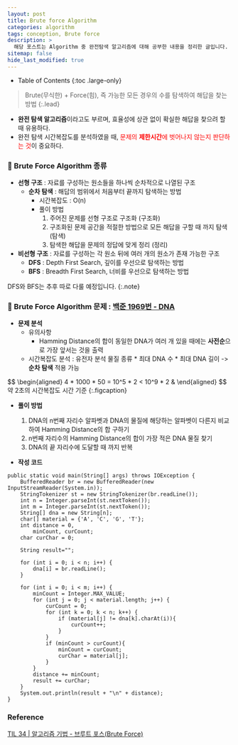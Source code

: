```yaml
---
layout: post
title: Brute force Algorithm
categories: algorithm
tags: conception, Brute force
description: >
  해당 포스트는 Algorithm 중 완전탐색 알고리즘에 대해 공부한 내용을 정리한 글입니다.
sitemap: false
hide_last_modified: true
---
```


- Table of Contents
{:toc .large-only}

> Brute(무식한) + Force(힘), 즉 가능한 모든 경우의 수를 탐색하여 해답을 찾는 방법
{:.lead}

- **완전 탐색 알고리즘**이라고도 부르며, 효율성에 상관 없이 확실한 해답을 찾으려 할 때 유용하다.
- 완전 탐색 시간복잡도를 분석하였을 때, <span style="color:red">문제의 **제한시간**에 벗어나지 않는지 판단하는 것</span>이 중요하다.

### 🔑 Brute Force Algorithm 종류
- **선형 구조** : 자료를 구성하는 원소들을 하나씩 순차적으로 나열된 구조
  - **순차 탐색** : 해답의 범위에서 처음부터 끝까지 탐색하는 방법
    - 시간복잡도 : O(n)
    - 풀이 방법
      1. 주어진 문제를 선형 구조로 구조화 (구조화)
      2. 구조화된 문제 공간을 적절한 방법으로 모든 해답을 구할 때 까지 탐색 (탐색)
      3. 탐색한 해답을 문제의 정답에 맞게 정리 (정리)
- **비선형 구조** : 자료를 구성하는 각 원소 뒤에 여러 개의 원소가 존재 가능한 구조
  - **DFS** : Depth First Search, 깊이를 우선으로 탐색하는 방법
  - **BFS** : Breadth First Search, 너비를 우선으로 탐색하는 방법

DFS와 BFS는 추후 따로 다룰 예정입니다.
{:.note}

### 📄 Brute Force Algorithm 문제 : <a href="https://www.acmicpc.net/problem/1969"> 백준 1969번 - DNA </a>

- **문제 분석** 
  - 유의사항
    - Hamming Distance의 합이 동일한 DNA가 여러 개 있을 때에는 **사전순**으로 가장 앞서는 것을 출력
  - 시간복잡도 분석 : 유전자 분석 물질 종류 * 최대 DNA 수 * 최대 DNA 길이 -> **순차 탐색** 적용 가능
<div>
$$ 
      \begin{aligned}
      4 * 1000 * 50 = 10^5 * 2  < 10^9 * 2 &
      \end{aligned}
$$
</div>
약 2초의 시간복잡도 시간 기준
{:.figcaption}

- **풀이 방법**
  1. DNA의 n번째 자리수 알파벳과 DNA의 물질에 해당하는 알파벳이 다른지 비교하여 Hamming Distance의 합 구하기
  2. n번째 자리수의 Hamming Distance의 합이 가장 적은 DNA 물질 찾기
  3. DNA의 끝 자리수에 도달할 때 까지 반복

- **작성 코드**
~~~<java>
public static void main(String[] args) throws IOException {
    BufferedReader br = new BufferedReader(new InputStreamReader(System.in));
    StringTokenizer st = new StringTokenizer(br.readLine());
    int n = Integer.parseInt(st.nextToken());
    int m = Integer.parseInt(st.nextToken());
    String[] dna = new String[n];
    char[] material = {'A', 'C', 'G', 'T'};
    int distance = 0,
        minCount, curCount;
    char curChar = 0;

    String result="";

    for (int i = 0; i < n; i++) {
        dna[i] = br.readLine();
    }

    for (int i = 0; i < m; i++) {
        minCount = Integer.MAX_VALUE;
        for (int j = 0; j < material.length; j++) {
            curCount = 0;
            for (int k = 0; k < n; k++) {
                if (material[j] != dna[k].charAt(i)){
                    curCount++;
                }
            }
            if (minCount > curCount){
                minCount = curCount;
                curChar = material[j];
            }
        }
        distance += minCount;
        result += curChar;
    }
    System.out.println(result + "\n" + distance);
}
~~~

### Reference
<a href="https://velog.io/@mygomi/TIL-34-%EB%B8%8C%EB%A3%A8%ED%8A%B8-%ED%8F%AC%EC%8A%A4Brute-Force"> TIL 34 | 알고리즘 기법 - 브루트 포스(Brute Force) </a>
